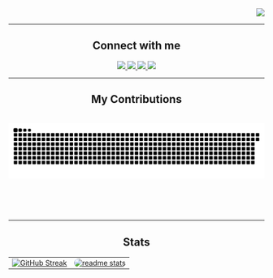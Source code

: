 <img align="right" src="https://visitor-badge.laobi.icu/badge?page_id=marzaq10.marzaq10" />

<div align="center"> 
</div>
<br/>
<div align="center">
<hr/>
 <h2 align="center">Connect with me</h2>
<div align="center"> 
  <a href="mailto:khalid.marzaq.2000@gmail.com">
    <img src="https://img.shields.io/badge/Gmail-333333?style=for-the-badge&logo=gmail&logoColor=red" />
  </a>
  <a href="www.linkedin.com/in/khalid-marzaq" target="_blank">
    <img src="https://img.shields.io/badge/LinkedIn-0077B5?style=for-the-badge&logo=linkedin&logoColor=white" target="_blank" />
  </a>
  <a href="https://www.instagram.com/marzaq_khalid?igsh=MW9qaXVsaGNheGl0cA==" target="_blank">
     <img src="https://img.shields.io/badge/Instagram-E4405F?style=for-the-badge&logo=instagram&logoColor=white" target="_blank" /> 
  </a>
    <a href="https://web.facebook.com/khalid.marzak.397" target="_blank">
     <img src="https://img.shields.io/badge/Facebook-1877F2?style=for-the-badge&logo=facebook&logoColor=white" target="_blank" /> 
  </a>
</div>
<hr/>
<div align="center">
  <h2> My Contributions </h2>
  <br>
  <img alt="snake eating my contributions" src="https://raw.githubusercontent.com/marzaq10/marzaq10/output/github-contribution-grid-snake.svg" />
  
  <br/><br/><br/>
</div>

<hr/>

<h2 align="center"> Stats </h2>
<table style="border: none;">
  <tr style="border: none;">
    <td style="border: none;">
        <a href="https://git.io/streak-stats"><img src="https://streak-stats.demolab.com?user=MARZAQ10&theme=chartreuse-dark" alt="GitHub Streak" /></a>
    </td>
    <td style="border: none;">
      <a href="https://github-readme-stats.vercel.app">
        <img src="https://github-readme-stats.vercel.app/api?username=marzaq10&show_icons=true&theme=chartreuse-dark&rank_icon=github&border_radius=10" alt="readme stats" style="width: 100%; border-radius: 10px;" />
      </a>
    </td>
  </tr>
</table>

</div>

